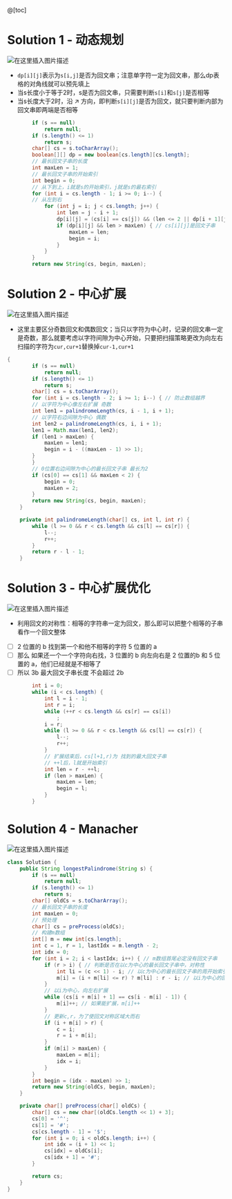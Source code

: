 ﻿@[toc]
# Solution 1 - 动态规划
![在这里插入图片描述](images/5.%E6%9C%80%E9%95%BF%E5%9B%9E%E6%96%87%E5%AD%90%E4%B8%B2(%E5%9B%9B%E7%A7%8D%E6%96%B9%E6%B3%95)/20200501205240908.png)


- `dp[i][j]`表示为`s[i,j]`是否为回文串；注意单字符一定为回文串，那么dp表格的对角线就可以预先填上
- 当s长度小于等于2时，s是否为回文串，只需要判断`s[i]`和`s[j]`是否相等
- 当s长度大于2时，沿 ↗ 方向，即判断`s[i][j]`是否为回文，就只要判断内部为回文串即两端是否相等

```java
        if (s == null)
            return null;
        if (s.length() <= 1)
            return s;
        char[] cs = s.toCharArray();
        boolean[][] dp = new boolean[cs.length][cs.length];
        // 最长回文子串的长度
        int maxLen = 1;
        // 最长回文子串的开始索引
        int begin = 0;
        // 从下到上，i就是s的开始索引，j就是s的最右索引
        for (int i = cs.length - 1; i >= 0; i--) {
        // 从左到右
            for (int j = i; j < cs.length; j++) {
                int len = j - i + 1;
                dp[i][j] = (cs[i] == cs[j]) && (len <= 2 || dp[i + 1][j - 1]);
                if (dp[i][j] && len > maxLen) { // cs[i][j]是回文子串
                    maxLen = len;
                    begin = i;
                }
            }
        }
        return new String(cs, begin, maxLen);
```



# Solution 2 - 中心扩展
![在这里插入图片描述](images/5.%E6%9C%80%E9%95%BF%E5%9B%9E%E6%96%87%E5%AD%90%E4%B8%B2(%E5%9B%9B%E7%A7%8D%E6%96%B9%E6%B3%95)/20200501205136623.png)


- 这里主要区分奇数回文和偶数回文；当只以字符为中心时，记录的回文串一定是奇数，那么就要考虑以字符间隙为中心开始，只要把扫描策略更改为向左右扫描的字符为`cur,cur+1`替换掉`cur-1,cur+1`

```java
{
        if (s == null)
            return null;
        if (s.length() <= 1)
            return s;
        char[] cs = s.toCharArray();
        for (int i = cs.length - 2; i >= 1; i--) { // 防止数组越界
        // 以字符为中心像左右扩展 奇数
        int len1 = palindromeLength(cs, i - 1, i + 1);
        // 以字符右边间隙为中心 偶数
        int len2 = palindromeLength(cs, i, i + 1);
        len1 = Math.max(len1, len2);
        if (len1 > maxLen) {
            maxLen = len1;
            begin = i - ((maxLen - 1) >> 1);
        }
        }
        // 0位置右边间隙为中心的最长回文子串 最长为2
        if (cs[0] == cs[1] && maxLen < 2) {
            begin = 0;
            maxLen = 2;
        }
        return new String(cs, begin, maxLen);
    }

    private int palindromeLength(char[] cs, int l, int r) {
        while (l >= 0 && r < cs.length && cs[l] == cs[r]) {
            l--;
            r++;
        }
        return r - l - 1;
    }
```



# Solution 3 - 中心扩展优化
![在这里插入图片描述](images/5.%E6%9C%80%E9%95%BF%E5%9B%9E%E6%96%87%E5%AD%90%E4%B8%B2(%E5%9B%9B%E7%A7%8D%E6%96%B9%E6%B3%95)/20200501204922439.png)


- 利用回文的对称性：相等的字符串一定为回文，那么即可以把整个相等的子串看作一个回文整体
 - [ ] 2 位置的 b 找到第一个和他不相等的字符  5 位置的 a
 - [ ] 那么 如果还一个一个字符向右找，3 位置的 b 向左向右是 2 位置的b 和 5 位置的 a，他们已经就是不相等了
 - [ ] 所以 3b 最大回文子串长度 不会超过 2b

```java
        int i = 0;
        while (i < cs.length) {
            int l = i - 1;
            int r = i;
            while (++r < cs.length && cs[r] == cs[i])
                ;
            i = r;
            while (l >= 0 && r < cs.length && cs[l] == cs[r]) {
                l--;
                r++;
            }
            // 扩展结束后，cs[l+1,r)为 找到的最大回文子串
            // ++l后，l就是开始索引
            int len = r - ++l;
            if (len > maxLen) {
                maxLen = len;
                begin = l;
            }
        }
```

# Solution 4 - Manacher
![在这里插入图片描述](images/5.%E6%9C%80%E9%95%BF%E5%9B%9E%E6%96%87%E5%AD%90%E4%B8%B2(%E5%9B%9B%E7%A7%8D%E6%96%B9%E6%B3%95)/20200501205922341.png)

```java
class Solution {
    public String longestPalindrome(String s) {
        if (s == null)
            return null;
        if (s.length() <= 1)
            return s;
        char[] oldCs = s.toCharArray();
        // 最长回文子串的长度
        int maxLen = 0;
        // 预处理
        char[] cs = preProcess(oldCs);
        // 构建m数组
        int[] m = new int[cs.length];
        int c = 1, r = 1, lastIdx = m.length - 2;
        int idx = 0;
        for (int i = 2; i < lastIdx; i++) { // m数组首尾必定没有回文子串
            if (r > i) { // 判断是否在以c为中心的最长回文子串中，对称性
                int li = (c << 1) - i; // 以c为中心的最长回文子串的周开始索引
                m[i] = (i + m[li] <= r) ? m[li] : r - i; // 以i为中心的回文子串的右索引，在r左边为m[li]，大于等于为至少
            }
            // 以i为中心，向左右扩展
            while (cs[i + m[i] + 1] == cs[i - m[i] - 1]) {
                m[i]++; // 如果能扩展，m[i]++
            }
            // 更新c,r，为了使回文对称区域大而右
            if (i + m[i] > r) {
                c = i;
                r = i + m[i];
            }
            if (m[i] > maxLen) {
                maxLen = m[i];
                idx = i;
            }
        }
        int begin = (idx - maxLen) >> 1;
        return new String(oldCs, begin, maxLen);
    }

    private char[] preProcess(char[] oldCs) {
        char[] cs = new char[(oldCs.length << 1) + 3];
        cs[0] = '^';
        cs[1] = '#';
        cs[cs.length - 1] = '$';
        for (int i = 0; i < oldCs.length; i++) {
            int idx = (i + 1) << 1;
            cs[idx] = oldCs[i];
            cs[idx + 1] = '#';
        }

        return cs;
    }
}
```


